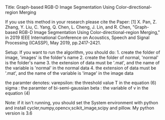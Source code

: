Title: Graph-based RGB-D Image Segmentation Using Color-directional-region Merging

If you use this method in your research please cite the Paper:
   [1] X. Pan, Z. Zhang, Y. Liu, C. Yang, Q. Chen, L. Cheng, J. Lin, and R. Chen, "Graph-based RGB-D Image Segmentation Using Color-directional-region Merging," in 2019 IEEE International Conference on Acoustics, Speech and Signal Processing (ICASSP), May 2019, pp.2417-2421.

Setup:
   If you want to run the algorithm, you should do:
      1. create the folder of image, 'images' is the folder's name
      2. create the folder of normal, 'normal' is the folder's name
      3. the extension of data must be '.mat', and the name of the variable is 'normal' in the normal data
      4. the extension of data must be '.mat', and the name of the variable is 'image' in the image data


  the paramter denotes:
     varepsilon: the threshold value T in the equation (6)
     sigma      :  the paramter of bi-semi-gaussian
     beta        :  the variable of v in the equation (4)

Note: if it isn't running, you should set the System environment with python and install cycler,numpy,opencv,scikit_image,scipy and pillow. My python version is 3.6

